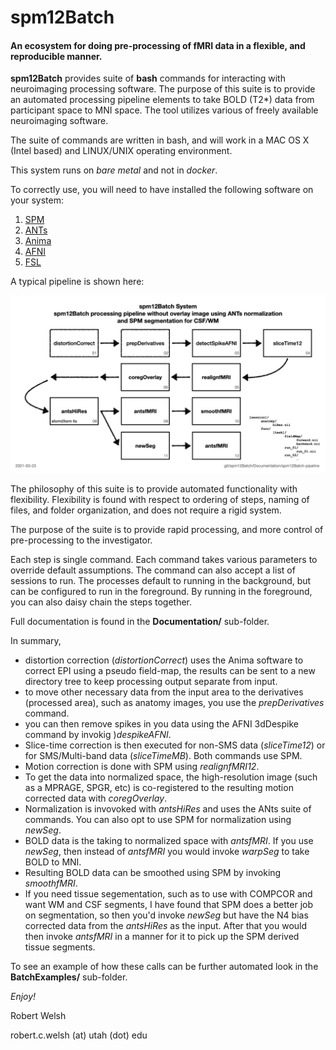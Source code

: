 # spm12Batch

#### An ecosystem for doing pre-processing of fMRI data in a flexible, and reproducible manner.

**spm12Batch** provides suite of **bash** commands for interacting with neuroimaging processing software. The purpose of this suite is to provide an automated processing pipeline elements to take BOLD (T2*) data from participant space to MNI space. The tool utilizes various of freely available neuroimaging software.

The suite of commands are written in bash, and will work in a MAC OS X (Intel based) and LINUX/UNIX operating environment.

This system runs on _bare metal_ and not in _docker_.

To correctly use, you will need to have installed the following software on your system:

1. [SPM](https://www.fil.ion.ucl.ac.uk/spm/)
2. [ANTs](http://stnava.github.io/ANTs/)
3. [Anima](https://anima.readthedocs.io/en/latest/)
4. [AFNI](https://afni.nimh.nih.gov)
5. [FSL](https://fsl.fmrib.ox.ac.uk/fsl/fslwiki)

A typical pipeline is shown here:

![overview1](https://github.com/rcwelsh/spm12Batch/blob/main/Documentation/spm12Batch-Pipeline/spm12Batch-Pipeline.010.png)

The philosophy of this suite is to provide automated functionality with flexibility. Flexibility is found with respect to ordering of steps, naming of files, and folder organization, and does not require a rigid system.

The purpose of the suite is to provide rapid processing, and more control of pre-processing to the investigator.

Each step is single command. Each command takes various parameters to override default assumptions. The command can also accept a list of sessions to run. The processes default to running in the background, but can be configured to run in the foreground. By running in the foreground, you can also daisy chain the steps together.

Full documentation is found in the **Documentation/** sub-folder.

In summary,

* distortion correction (_distortionCorrect_) uses the Anima software to correct EPI using a pseudo field-map, the results can be sent to a new directory tree to keep processing output separate from input.
* to move other necessary data from the input area to the derivatives (processed area), such as anatomy images, you use the _prepDerivatives_ command.
* you can then remove spikes in you data using the AFNI 3dDespike command by invokig )_despikeAFNI_.
* Slice-time correction is then executed for non-SMS data (_sliceTime12_) or for SMS/Multi-band data (_sliceTimeMB_). Both commands use SPM.
* Motion correction is done with SPM using _realignfMRI12_.
* To get the data into normalized space, the high-resolution image (such as a MPRAGE, SPGR, etc) is co-registered to the resulting motion corrected data with _coregOverlay_.
* Normalization is invovoked with _antsHiRes_ and uses the ANts suite of commands. You can also opt to use SPM for normalization using _newSeg_.
* BOLD data is the taking to normalized space with _antsfMRI_. If you use _newSeg_, then instead of _antsfMRI_ you would invoke _warpSeg_ to take BOLD to MNI.
* Resulting BOLD data can be smoothed using SPM by invoking _smoothfMRI_.
* If you need tissue segementation, such as to use with COMPCOR and want WM and CSF segments, I have found that SPM does a better job on segmentation, so then you'd invoke _newSeg_ but have the N4 bias corrected data from the _antsHiRes_ as the input. After that you would then invoke _antsfMRI_ in a manner for it to pick up the SPM derived tissue segments.

To see an example of how these calls can be further automated look in the **BatchExamples/** sub-folder.

_Enjoy!_

Robert Welsh

robert.c.welsh (at) utah (dot) edu
